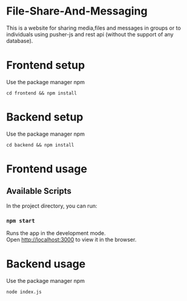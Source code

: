 # File-Share-And-Messaging

This is a website for sharing media,files and messages in groups or to individuals using pusher-js and rest api (without the support of any database).

# Frontend setup

Use the package manager npm

```
cd frontend && npm install

```
# Backend setup

Use the package manager npm

```
cd backend && npm install

```
# Frontend usage

## Available Scripts

In the project directory, you can run:

### `npm start`

Runs the app in the development mode.\
Open [http://localhost:3000](http://localhost:3000) to view it in the browser.





# Backend usage

Use the package manager npm

```
node index.js

